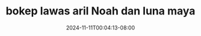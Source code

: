 --- 
title: "bokep lawas  aril Noah dan luna maya"
description: "streaming  video bokep bokep lawas  aril Noah dan luna maya dood full vidio terbaru"
date: 2024-11-11T00:04:13-08:00
file_code: "iy7y9j08j1j1"
draft: false
cover: "m2c9tmxxlzdrsl0a.jpg"
tags: ["bokep", "lawas", "aril", "Noah", "dan", "luna", "maya", "bokep-indo", "bokep-viral", "bokep-ig"]
length: 160
fld_id: "1483161"
foldername: "Artis ternama id telegram"
categories: ["Artis ternama id telegram"]
views: 0
---